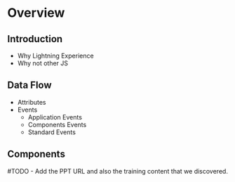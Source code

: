 # Overview

## Introduction
  - Why Lightning Experience
  - Why not other JS
  
## Data Flow
  - Attributes
  - Events
    - Application Events
    - Components Events
    - Standard Events
    
## Components



#TODO - Add the PPT URL and also the training content that we discovered. 
